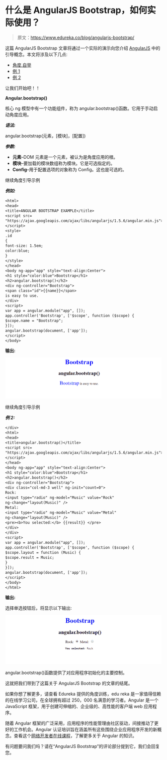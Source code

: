 # 什么是 AngularJS Bootstrap，如何实际使用？

> 原文：<https://www.edureka.co/blog/angularjs-bootstrap/>

这篇 AngularJS Bootstrap 文章将通过一个实际的演示向您介绍 [AngularJS](https://www.edureka.co/blog/angular-tutorial/) 中的引导概念。本文将涉及以下几点:

*   [角度.自举](#Angular.bootstrap)
*   [例 1](#Example1)
*   [例 2](#Example2)

让我们开始吧！！

**Angular.bootstrap()**

核心 ng 模型中有一个功能组件，称为 angular.bootstrap()函数。它用于手动启动角度应用。

***语法:***

angular.bootstrap(元素，[模块]，[配置])

***参数:***

*   **元素**–DOM 元素是一个元素，被认为是角度应用的根。
*   **模块**–要加载的模块数组称为模块。它是可选指定的。
*   **Config**–用于配置选项的对象称为 Config。这也是可选的。

继续角度引导示例

***例如:***

```
<html>
<head>
<title>ANGULAR BOOTSTRAP EXAMPLE</title>
<script src=
"https://ajax.googleapis.com/ajax/libs/angularjs/1.5.6/angular.min.js">
</script>
<style>
.id 
{
font-size: 1.5em;
color:blue;
}
</style>
</head>
<body ng-app="app" style="text-align:Center">
<h1 style="color:blue">Bootstrap</h1>
<h2>angular.bootstrap()</h2>
<div ng-controller="Bootstrap">
<span class="id">{{name}}</span>
is easy to use.
</div>
<script>
var app = angular.module("app", []);
app.controller('Bootstrap', ['$scope', function ($scope) {
$scope.name = "Bootstrap";
}]);
angular.bootstrap(document, ['app']);
</script>
</body>

```

**输出:**

![Output - AngularJS Bootstrap - Edureka](img/298dd34e77fbc78b473fce8d7ef0cd3b.png)

继续角度引导示例

***例 2:***

```
</div>
<html>
<head>
<title>angular.bootstrap()</title>
<script src=
"https://ajax.googleapis.com/ajax/libs/angularjs/1.5.6/angular.min.js">
</script>
</head>
<body ng-app="app" style="text-align:Center">
<h1 style="color:blue">Bootstrap</h1>
<h2>angular.bootstrap()</h2>
<div ng-controller="Bootstrap">
<div class="col-md-3 well" ng-init="count=0">
Rock:
<input type="radio" ng-model="Music" value="Rock"
ng-change="layout(Music)" />
Metal:
<input type="radio" ng-model="Music" value="Metal"
ng-change="layout(Music)" />
<pre><b>You selected:</b> {{result}} </pre>
</div>
</div>
<script>
var app = angular.module("app", []);
app.controller('Bootstrap', ['$scope', function ($scope) {
$scope.layout = function (Music) {
$scope.result = Music;
}
}]);
angular.bootstrap(document, ['app']);
</script>
</body>
</html>

```

**输出:**

选择单选按钮后，将显示以下输出:

![Output - AngularJS Bootstrap - Edureka](img/25164a97202cb1f29f4b3cd50232a0d6.png)

angular.bootstrap()函数提供了对应用程序初始化的主要控制。

这就把我们带到了这篇关于 AngularJS Bootstrap 的文章的结尾。

如果你想了解更多，请查看 Edureka 提供的[](https://www.edureka.co/angular-training)角度训练，edu reka 是一家值得信赖的在线学习公司，在全球拥有超过 250，000 名满意的学习者。Angular 是一个 JavaScript 框架，用于创建可伸缩的、企业级的、高性能的客户端 web 应用程序。

随着 Angular 框架的广泛采用，应用程序的性能管理由社区驱动，间接推动了更好的工作机会。Angular 认证培训旨在涵盖所有这些围绕企业应用程序开发的新概念。查看这个[网络开发者在线课程](https://www.edureka.co/masters-program/full-stack-developer-training)，了解更多关于 Angular 的知识。

有问题要问我们吗？请在“AngularJS Bootstrap”的评论部分提到它，我们会回复您。
